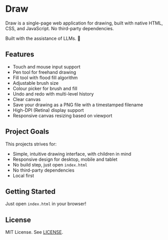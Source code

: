 # Draw

Draw is a single-page web application for drawing, built with native HTML, CSS, and JavaScript. No third-party dependencies.

Built with the assistance of LLMs. 🤖

## Features

- Touch and mouse input support
- Pen tool for freehand drawing
- Fill tool with flood fill algorithm
- Adjustable brush size
- Colour picker for brush and fill
- Undo and redo with multi-level history
- Clear canvas
- Save your drawing as a PNG file with a timestamped filename
- High-DPI (Retina) display support
- Responsive canvas resizing based on viewport

## Project Goals

This projects strives for:

- Simple, intuitive drawing interface, with children in mind
- Responsive design for desktop, mobile and tablet
- No build step, just open `index.html`
- No third-party dependencies
- Local first

## Getting Started

Just open `index.html` in your browser!

## License

MIT License. See [LICENSE](LICENSE).
